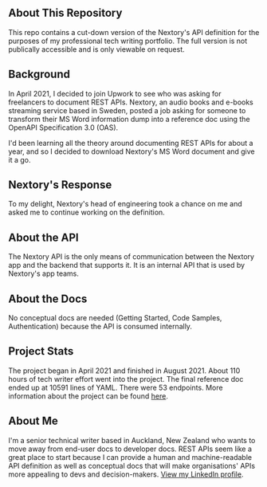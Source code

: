 ## About This Repository
This repo contains a cut-down version of the Nextory's API definition for the purposes of my professional tech writing portfolio. The full version is not publically accessible and is only viewable on request.

## Background
In April 2021, I decided to join Upwork to see who was asking for freelancers to document REST APIs. Nextory, an audio books and e-books streaming service based in Sweden, posted a job asking for someone to transform their MS Word information dump into a reference doc using the OpenAPI Specification 3.0 (OAS).

I'd been learning all the theory around documenting REST APIs for about a year, and so I decided to download Nextory's MS Word document and give it a go.

## Nextory's Response
To my delight, Nextory's head of engineering took a chance on me and asked me to continue working on the definition.

## About the API
The Nextory API is the only means of communication between the Nextory app and the backend that supports it. It is an internal API that is used by Nextory's app teams.

## About the Docs
No conceptual docs are needed (Getting Started, Code Samples, Authentication) because the API is consumed internally.

## Project Stats
The project began in April 2021 and finished in August 2021. About 110 hours of tech writer effort went into the project. The final reference doc ended up at 10591 lines of YAML. There were 53 endpoints. More information about the project can be found [here](https://jodywinter.com/home/nextory-rest-api-docs/).

## About Me
I'm a senior technical writer based in Auckland, New Zealand who wants to move away from end-user docs to developer docs. REST APIs seem like a great place to start because I can provide a human and machine-readable API definition as well as conceptual docs that will make organisations' APIs more appealing to devs and decision-makers. [View my LinkedIn profile](https://www.linkedin.com/in/jody-winter/).

